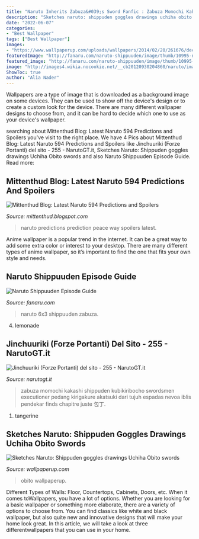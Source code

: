 ```yaml
---
title: "Naruto Inherits Zabuza&#039;s Sword Fanfic : Zabuza Momochi Kakashi Shippuden Kubikiribocho Swordsmen Executioner Pedang Kirigakure Akatsuki Dari Tujuh Espadas Nevoa Iblis Pendekar Finds Chapitre Juste 包丁"
description: "Sketches naruto: shippuden goggles drawings uchiha obito swords"
date: "2022-06-07"
categories:
- "Best Wallpaper"
tags: ["Best Wallpaper"]
images:
- "https://www.wallpaperup.com/uploads/wallpapers/2014/02/20/261676/dec5d712c000e89291310b98c333297b.jpg"
featuredImage: "http://fanaru.com/naruto-shippuuden/image/thumb/10995-naruto-shippuuden-zabuzas-sword-episode-screencap-6x3.jpg"
featured_image: "http://fanaru.com/naruto-shippuuden/image/thumb/10995-naruto-shippuuden-zabuzas-sword-episode-screencap-6x3.jpg"
image: "http://images4.wikia.nocookie.net/__cb20120930204860/naruto/images/6/65/Zabuza&#039;s_sword.png"
ShowToc: true
author: "Alia Nader"
---
```



Wallpapers are a type of image that is downloaded as a background image on some devices. They can be used to show off the device's design or to create a custom look for the device. There are many different wallpaper designs to choose from, and it can be hard to decide which one to use as your device's wallpaper.

	

		
searching about Mittenthud Blog: Latest Naruto 594 Predictions and Spoilers you've visit to the right place. We have 4 Pics about Mittenthud Blog: Latest Naruto 594 Predictions and Spoilers like Jinchuuriki (Forze Portanti) del sito - 255 - NarutoGT.it, Sketches Naruto: Shippuden goggles drawings Uchiha Obito swords and also Naruto Shippuuden Episode Guide. Read more:
		
    
## Mittenthud Blog: Latest Naruto 594 Predictions And Spoilers

<img loading=lazy src="https://2.bp.blogspot.com/-7_kdShpqrD0/UAPRGRoE4OI/AAAAAAAABjc/e4jOe1mSl2U/s1600/266+Naruto+Shippuden+266+Zabuza+and+Seven+Swordsmen.jpg" onerror="this.onerror=null;this.src='https://tse1.mm.bing.net/th?id=OIP.PD4Gpf5F4Pv3r_GvPxr3gwHaEM&amp;pid=15.1';" alt="Mittenthud Blog: Latest Naruto 594 Predictions and Spoilers">

_Source: mittenthud.blogspot.com_

>naruto predictions prediction peace way spoilers latest. 

	

Anime wallpaper is a popular trend in the internet. It can be a great way to add some extra color or interest to your desktop. There are many different types of anime wallpaper, so it’s important to find the one that fits your own style and needs.

    
## Naruto Shippuuden Episode Guide

<img loading=lazy src="http://fanaru.com/naruto-shippuuden/image/thumb/10995-naruto-shippuuden-zabuzas-sword-episode-screencap-6x3.jpg" onerror="this.onerror=null;this.src='https://tse4.mm.bing.net/th?id=OIP._bc7nqDv1kRsDQnYwy0K2AAAAA&amp;pid=15.1';" alt="Naruto Shippuuden Episode Guide">

_Source: fanaru.com_

>naruto 6x3 shippuuden zabuza. 

	

4. lemonade 

    
## Jinchuuriki (Forze Portanti) Del Sito - 255 - NarutoGT.it

<img loading=lazy src="http://images4.wikia.nocookie.net/__cb20120930204860/naruto/images/6/65/Zabuza&#039;s_sword.png" onerror="this.onerror=null;this.src='https://tse1.mm.bing.net/th?id=OIP.XSdyYGqj2c2YEeQmAonbEgHaFm&amp;pid=15.1';" alt="Jinchuuriki (Forze Portanti) del sito - 255 - NarutoGT.it">

_Source: narutogt.it_

>zabuza momochi kakashi shippuden kubikiribocho swordsmen executioner pedang kirigakure akatsuki dari tujuh espadas nevoa iblis pendekar finds chapitre juste 包丁. 

	

1. tangerine 

    
## Sketches Naruto: Shippuden Goggles Drawings Uchiha Obito Swords

<img loading=lazy src="https://www.wallpaperup.com/uploads/wallpapers/2014/02/20/261676/dec5d712c000e89291310b98c333297b.jpg" onerror="this.onerror=null;this.src='https://tse1.mm.bing.net/th?id=OIP.VR88LuKLAJSIK1xF5yn7pgHaKl&amp;pid=15.1';" alt="Sketches Naruto: Shippuden goggles drawings Uchiha Obito swords">

_Source: wallpaperup.com_

>obito wallpaperup. 

	

Different Types of Walls: Floor, Countertops, Cabinets, Doors, etc.
When it comes toWallpapers, you have a lot of options. Whether you are looking for a basic wallpaper or something more elaborate, there are a variety of options to choose from. You can find classics like white and black wallpaper, but also quite new and innovative designs that will make your home look great. In this article, we will take a look at three differentwallpapers that you can use in your home.

